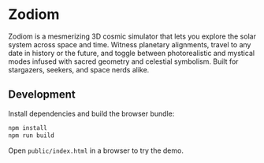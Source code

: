 # Zodiom
Zodiom is a mesmerizing 3D cosmic simulator that lets you explore the solar system across space and time. Witness planetary alignments, travel to any date in history or the future, and toggle between photorealistic and mystical modes infused with sacred geometry and celestial symbolism.  Built for stargazers, seekers, and space nerds alike.

## Development

Install dependencies and build the browser bundle:

```bash
npm install
npm run build
```

Open `public/index.html` in a browser to try the demo.
